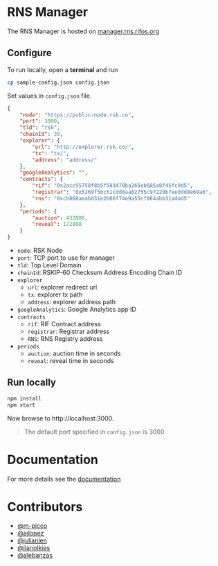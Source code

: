 
# RNS Manager

The RNS Manager is hosted on [manager.rns.rifos.org](https://manager.rns.rifos.org)

## Configure
To run locally, open a **terminal** and run

```bash
cp sample-config.json config.json
```

Set values in `config.json` file.

```json
{
    "node": "https://public-node.rsk.co",
    "port": 3000,
    "tld": "rsk",
    "chainId": 30,
    "explorer": {
        "url": "http://explorer.rsk.co/",
        "tx": "tx/",
        "address": "address/"
    },
    "googleAnalytics": "",
    "contracts": {
        "rif": "0x2acc95758f8b5f583470ba265eb685a8f45fc9d5",
        "registrar": "0x5269f5bc51cdd8aa62755c97229b7eeddd8e69a6",
        "rns": "0xcb868aeabd31e2b66f74e9a55cf064abb31a4ad5"
    },
    "periods": {
        "auction": 432000,
        "reveal": 172800
    }
}
```

- `node`: RSK Node
- `port`: TCP port to use for manager
- `tld`: Top Level Domain
- `chainId`: RSKIP-60 Checksum Address Encoding Chain ID
- `explorer`
    - `url`: explorer redirect url
    - `tx`: explorer tx path
    - `address`: explorer address path
- `googleAnalytics`: Google Analytics app ID
- `contracts`
    - `rif`: RIF Contract address
    - `registrar`: Registrar address
    - `RNS`: RNS Registry address
- `periods`
    - `auction`: auction time in seconds
    - `reveal`: reveal time in seconds

## Run locally

```bash
npm install
npm start
```

Now browse to http://localhost:3000.

> The default port specified in ``config.json`` is 3000.

# Documentation

For more details see the [documentation](https://docs.rns.rifos.org)

# Contributors

- [@m-picco](https://github.com/m-picco)
- [@ajlopez](https://github.com/ajlopez)
- [@julianlen](https://github.com/julianlen)
- [@ilanolkies](https://github.com/ilanolkies)
- [@alebanzas](https://github.com/alebanzas)
